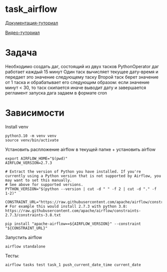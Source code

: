 # task_airflow

[Документация-туториал](https://airflow.apache.org/docs/apache-airflow/stable/tutorial.html)

[Видео-туториал](https://www.youtube.com/watch?v=AHMm1wfGuHE&list=PLYizQ5FvN6pvIOcOd6dFZu3lQqc6zBGp2)

# Задача 
Необходимо создать даг, состоящий из двух тасков PythonOperator
даг работает каждый 15 минут
Один таск вычисляет текущее дату-время и передает это значение следующему таску
Второй таск берет значение от 1 таска и обрабатывает его следующим образом:
если значение минут < 30, то таск скипается
иначе выводит дату и завершается
регламент запуска дага задаем в формате cron

# Зависимости
Install venv
```
python3.10 -m venv venv
source venv/bin/activate
```

Установить распложение airflow в текущей папке + установить airflow
```
export AIRFLOW_HOME="$(pwd)"
AIRFLOW_VERSION=2.7.3

# Extract the version of Python you have installed. If you're currently using a Python version that is not supported by Airflow, you may want to set this manually.
# See above for supported versions.
PYTHON_VERSION="$(python --version | cut -d " " -f 2 | cut -d "." -f 1-2)"

CONSTRAINT_URL="https://raw.githubusercontent.com/apache/airflow/constraints-${AIRFLOW_VERSION}/constraints-${PYTHON_VERSION}.txt"
# For example this would install 2.7.3 with python 3.8: https://raw.githubusercontent.com/apache/airflow/constraints-2.7.3/constraints-3.8.txt

pip install "apache-airflow==${AIRFLOW_VERSION}" --constraint "${CONSTRAINT_URL}"
```

Запустить airflow

`airflow standalone`

Тесты:

`airflow tasks test task_1 push_current_date_time current_date`
